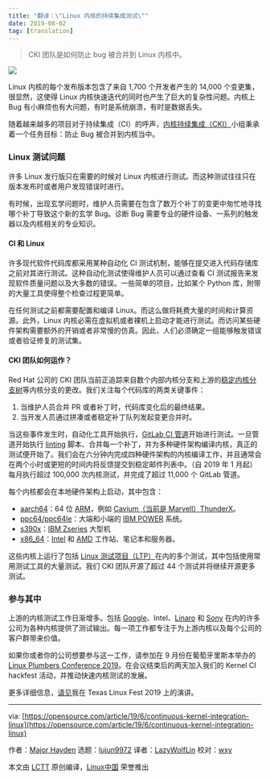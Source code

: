 ```yaml
---
title: "翻译：\"Linux 内核的持续集成测试\""
date: 2019-08-02
tag: [translation]
---
```


> CKI 团队是如何防止 bug 被合并到 Linux 内核中。

![](https://img.linux.net.cn/data/attachment/album/201908/02/112520aidijdddo9wwvbiv.jpg)

Linux 内核的每个发布版本包含了来自 1,700 个开发者产生的 14,000 个变更集，很显然，这使得 Linux 内核快速迭代的同时也产生了巨大的复杂性问题。内核上 Bug 有小麻烦也有大问题，有时是系统崩溃，有时是数据丢失。

随着越来越多的项目对于持续集成（CI）的呼声，[内核持续集成（CKI）][2]小组秉承着一个任务目标：防止 Bug 被合并到内核当中。

### Linux 测试问题

许多 Linux 发行版只在需要的时候对 Linux 内核进行测试。而这种测试往往只在版本发布时或者用户发现错误时进行。

有时候，出现玄学问题时，维护人员需要在包含了数万个补丁的变更中匆忙地寻找哪个补丁导致这个新的玄学 Bug。诊断 Bug 需要专业的硬件设备、一系列的触发器以及内核相关的专业知识。

#### CI 和 Linux

许多现代软件代码库都采用某种自动化 CI 测试机制，能够在提交进入代码存储库之前对其进行测试。这种自动化测试使得维护人员可以通过查看 CI 测试报告来发现软件质量问题以及大多数的错误。一些简单的项目，比如某个 Python 库，附带的大量工具使得整个检查过程更简单。

在任何测试之前都需要配置和编译 Linux。而这么做将耗费大量的时间和计算资源。此外，Linux 内核必需在虚拟机或者裸机上启动才能进行测试。而访问某些硬件架构需要额外的开销或者非常慢的仿真。因此，人们必须确定一组能够触发错误或者验证修复的测试集。

#### CKI 团队如何运作？

Red Hat 公司的 CKI 团队当前正追踪来自数个内部内核分支和上游的[稳定内核分支树][3]等内核分支的更改。我们关注每个代码库的两类关键事件：

  1. 当维护人员合并 PR 或者补丁时，代码库变化后的最终结果。
  2. 当开发人员通过拼凑或者稳定补丁队列发起变更合并时。

当这些事件发生时，自动化工具开始执行，[GitLab CI 管道][4]开始进行测试。一旦管道开始执行 [linting][5] 脚本、合并每一个补丁，并为多种硬件架构编译内核，真正的测试便开始了。我们会在六分钟内完成四种硬件架构的内核编译工作，并且通常会在两个小时或更短的时间内将反馈提交到稳定邮件列表中。（自 2019 年 1 月起）每月执行超过 100,000 次内核测试，并完成了超过 11,000 个 GitLab 管道。 

每个内核都会在本地硬件架构上启动，其中包含：

* [aarch64][6]：64 位 [ARM][7]，例如 [Cavium（当前是 Marvell）ThunderX][8]。
* [ppc64/ppc64le][9]：大端和小端的 [IBM POWER][10] 系统。
* [s390x][11]：[IBM Zseries][12] 大型机
* [x86_64][13]：[Intel][14] 和 [AMD][15] 工作站、笔记本和服务器。

这些内核上运行了包括 [Linux 测试项目（LTP）][16]在内的多个测试，其中包括使用常用测试工具的大量测试。我们 CKI 团队开源了超过 44 个测试并将继续开源更多测试。

### 参与其中

上游的内核测试工作日渐增多。包括 [Google][17]、Intel、[Linaro][18] 和 [Sony][19] 在内的许多公司为各种内核提供了测试输出。每一项工作都专注于为上游内核以及每个公司的客户群带来价值。

如果你或者你的公司想要参与这一工作，请参加在 9 月份在葡萄牙里斯本举办的 [Linux Plumbers Conference 2019][20]。在会议结束后的两天加入我们的 Kernel CI hackfest 活动，并推动快速内核测试的发展。

更多详细信息，[请见][21]我在 Texas Linux Fest 2019 上的演讲。

--------------------------------------------------------------------------------

via: [https://opensource.com/article/19/6/continuous-kernel-integration-linux](https://opensource.com/article/19/6/continuous-kernel-integration-linux)

作者：[Major Hayden][a]
选题：[lujun9972][b]
译者：[LazyWolfLin](https://github.com/LazyWolfLin)
校对：[wxy](https://github.com/wxy)

本文由 [LCTT](https://github.com/LCTT/TranslateProject) 原创编译，[Linux中国](https://linux.cn/) 荣誉推出

[a]: https://opensource.com/users/mhayden
[b]: https://github.com/lujun9972
[1]: https://opensource.com/sites/default/files/styles/image-full-size/public/lead-images/linux_kernel_clang_vscode.jpg?itok=fozZ4zrr "Linux kernel source code (C) in Visual Studio Code"
[2]: https://cki-project.org/
[3]: https://www.kernel.org/doc/html/latest/process/stable-kernel-rules.html
[4]: https://docs.gitlab.com/ee/ci/pipelines.html
[5]: https://en.wikipedia.org/wiki/Lint_(software)
[6]: https://en.wikipedia.org/wiki/ARM_architecture
[7]: https://www.arm.com/
[8]: https://www.marvell.com/server-processors/thunderx-arm-processors/
[9]: https://en.wikipedia.org/wiki/Ppc64
[10]: https://www.ibm.com/it-infrastructure/power
[11]: https://en.wikipedia.org/wiki/Linux_on_z_Systems
[12]: https://www.ibm.com/it-infrastructure/z
[13]: https://en.wikipedia.org/wiki/X86-64
[14]: https://www.intel.com/
[15]: https://www.amd.com/
[16]: https://github.com/linux-test-project/ltp
[17]: https://www.google.com/
[18]: https://www.linaro.org/
[19]: https://www.sony.com/
[20]: https://www.linuxplumbersconf.org/
[21]: https://docs.google.com/presentation/d/1T0JaRA0wtDU0aTWTyASwwy_ugtzjUcw_ZDmC5KFzw-A/edit?usp=sharing
